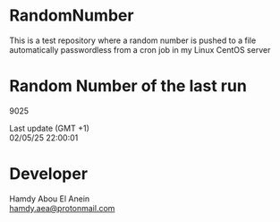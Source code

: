 # RandomNumber    
This is a test repository where a random number is pushed to a file automatically passwordless from a cron job in my Linux CentOS server    
# Random Number of the last run   
9025
      
Last update (GMT +1)    
02/05/25 22:00:01
# Developer    
Hamdy Abou El Anein   
hamdy.aea@protonmail.com
